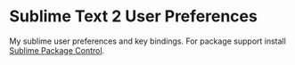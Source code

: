 Sublime Text 2 User Preferences
===============================

My sublime user preferences and key bindings. For package support install [Sublime Package Control](http://wbond.net/sublime_packages/package_control).